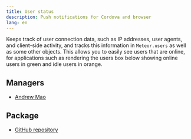 ```yaml
---
title: User status
description: Push notifications for Cordova and browser
lang: en
---
```


Keeps track of user connection data, such as IP addresses, user agents, and client-side activity, and tracks this information in `Meteor.users` as well as some other objects. This allows you to easily see users that are online, for applications such as rendering the users box below showing online users in green and idle users in orange.

## Managers
* [Andrew Mao](https://github.com/mizzao)

## Package
* [GitHub repository](https://github.com/Meteor-Community-Packages/meteor-user-status)

